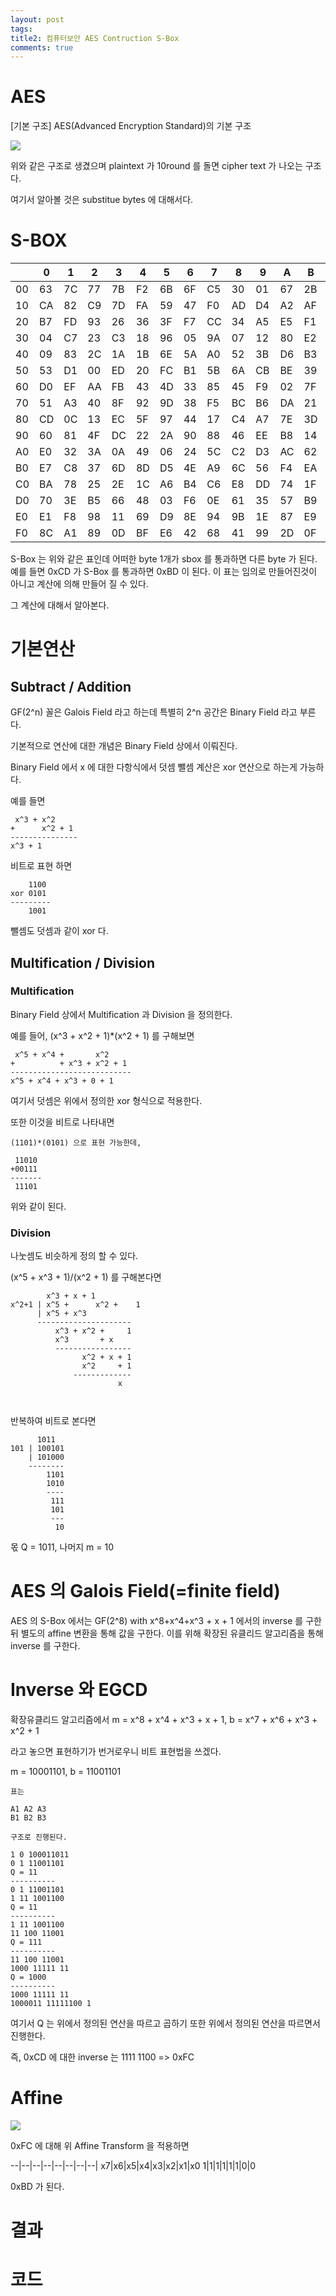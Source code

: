 ```yaml
---
layout: post
tags: 
title2: 컴퓨터보안 AES Contruction S-Box
comments: true
---
```



# AES 
[기본 구조] AES(Advanced Encryption Standard)의 기본 구조  

![](../images/comsecure/hw4_1png)  

위와 같은 구조로 생겼으며 plaintext 가 10round 를 돌면 cipher text 가 나오는 구조다.

여기서 알아볼 것은 substitue bytes 에 대해서다.





# S-BOX

   |  | 0| 1|  2|  3|  4|  5 | 6 | 7 | 8 | 9 | A | B | C | D | E|  F
---|--|--|--|--|--|--|--|--|--|--|--|--|--|--|--|--|
00 |63| 7C| 77| 7B| F2| 6B| 6F| C5| 30| 01| 67| 2B| FE| D7| AB| 76 
10 |CA| 82| C9| 7D| FA| 59| 47| F0| AD| D4| A2| AF| 9C| A4| 72| C0 
20 |B7| FD| 93| 26| 36| 3F| F7| CC| 34| A5| E5| F1| 71| D8| 31| 15 
30 |04| C7| 23| C3| 18| 96| 05| 9A| 07| 12| 80| E2| EB| 27| B2| 75 
40 |09| 83| 2C| 1A| 1B| 6E| 5A| A0| 52| 3B| D6| B3| 29| E3| 2F| 84 
50 |53| D1| 00| ED| 20| FC| B1| 5B| 6A| CB| BE| 39| 4A| 4C| 58| CF 
60 |D0| EF| AA| FB| 43| 4D| 33| 85| 45| F9| 02| 7F| 50| 3C| 9F| A8 
70 |51| A3| 40| 8F| 92| 9D| 38| F5| BC| B6| DA| 21| 10| FF| F3| D2 
80 |CD| 0C| 13| EC| 5F| 97| 44| 17| C4| A7| 7E| 3D| 64| 5D| 19| 73 
90 |60| 81| 4F| DC| 22| 2A| 90| 88| 46| EE| B8| 14| DE| 5E| 0B| DB 
A0 |E0| 32| 3A| 0A| 49| 06| 24| 5C| C2| D3| AC| 62| 91| 95| E4| 79 
B0 |E7| C8| 37| 6D| 8D| D5| 4E| A9| 6C| 56| F4| EA| 65| 7A| AE| 08 
C0 |BA| 78| 25| 2E| 1C| A6| B4| C6| E8| DD| 74| 1F| 4B| BD| 8B| 8A 
D0 |70| 3E| B5| 66| 48| 03| F6| 0E| 61| 35| 57| B9| 86| C1| 1D| 9E 
E0 |E1| F8| 98| 11| 69| D9| 8E| 94| 9B| 1E| 87| E9| CE| 55| 28| DF 
F0 |8C| A1| 89| 0D| BF| E6| 42| 68| 41| 99| 2D| 0F| B0| 54| BB| 16 


S-Box 는 위와 같은 표인데 어떠한 byte 1개가 sbox 를 통과하면 다른 byte 가 된다.
예를 들면 0xCD 가 S-Box 를 통과하면 0xBD 이 된다. 이 표는 임의로 만들어진것이 아니고 계산에 의해 만들어 질 수 있다. 

그 계산에 대해서 알아본다.

# 기본연산
## Subtract / Addition

GF(2^n) 꼴은 Galois Field 라고 하는데 특별히 2^n 공간은 Binary Field 라고 부른다.

기본적으로 연산에 대한 개념은 Binary Field 상에서 이뤄진다.

Binary Field 에서 x 에 대한 다항식에서 덧셈 뺄셈 계산은 xor 연산으로 하는게 가능하다.

예를 들면
```
 x^3 + x^2 
+      x^2 + 1
---------------
x^3 + 1 
```


비트로 표현 하면 

```
    1100
xor 0101
---------
    1001
```

뺄셈도 덧셈과 같이 xor 다.


## Multification / Division

### Multification
Binary Field 상에서 Multification 과 Division 을 정의한다.

예를 들어, (x^3 + x^2 + 1)*(x^2 + 1) 를 구해보면

```
 x^5 + x^4 +       x^2
+          + x^3 + x^2 + 1
---------------------------
x^5 + x^4 + x^3 + 0 + 1
```

여기서 덧셈은 위에서 정의한 xor 형식으로 적용한다.

또한 이것을 비트로 나타내면

```
(1101)*(0101) 으로 표현 가능한데,

 11010
+00111
-------
 11101 

```

위와 같이 된다. 

### Division

나눗셈도 비슷하게 정의 할 수 있다.

(x^5 + x^3 + 1)/(x^2 + 1) 를 구해본다면

```
        x^3 + x + 1
x^2+1 | x^5 +      x^2 +    1
      | x^5 + x^3        
      ---------------------
          x^3 + x^2 +     1
          x^3       + x
          -----------------
                x^2 + x + 1
                x^2     + 1 
              -------------
                        x



```      


반복하여 비트로 본다면 

```
      1011    
101 | 100101
    | 101000
    --------
        1101
        1010
        ----
         111
         101
         ---
          10

```
몫 Q = 1011, 나머지 m = 10

# AES 의 Galois Field(=finite field)
AES 의 S-Box 에서는 GF(2^8) with x^8+x^4+x^3 + x + 1 에서의 inverse 를 구한 뒤 별도의 affine 변환을 통해 값을 구한다.
이를 위해 확장된 유클리드 알고리즘을 통해 inverse 를 구한다.

# Inverse 와 EGCD

확장유클리드 알고리즘에서 m = x^8 + x^4 + x^3 + x + 1, b = x^7 + x^6 + x^3 + x^2 + 1

라고 놓으면 표현하기가 번거로우니 비트 표현법을 쓰겠다.

m = 10001101, b = 11001101



```
표는 

A1 A2 A3
B1 B2 B3

구조로 진행된다.

1 0 100011011
0 1 11001101
Q = 11
----------
0 1 11001101
1 11 1001100
Q = 11
----------
1 11 1001100
11 100 11001
Q = 111
----------
11 100 11001
1000 11111 11
Q = 1000
----------
1000 11111 11
1000011 11111100 1 
```

여기서 Q 는 위에서 정의된 연산을 따르고 곱하기 또한 위에서 정의된 연산을 따르면서 진행한다.

즉, 0xCD 에 대한 inverse 는 1111 1100 => 0xFC 


# Affine

![](../images/comsecure/hw4_affine.png)



0xFC 에 대해 위 Affine Transform 을 적용하면 

--|--|--|--|--|--|--|--|
x7|x6|x5|x4|x3|x2|x1|x0
1|1|1|1|1|1|0|0

0xBD 가 된다.  


# 결과

# 코드


